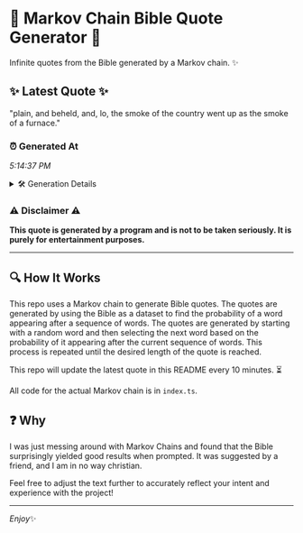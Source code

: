 # 📖 Markov Chain Bible Quote Generator 📖

Infinite quotes from the Bible generated by a Markov chain. ✨

## ✨ Latest Quote ✨
"plain, and beheld, and, lo, the smoke of the country went up as the smoke of a furnace."

### ⏰ Generated At
*5:14:37 PM*

<details>
    <summary>🛠️ Generation Details</summary>
    <p>
        <strong>🌱 Seed:</strong> plain,<br>
        <strong>🔄 Iterations:</strong> 17<br>
        <strong>📜 Context History:</strong><br>[ plain, ]: and<br>[ plain,, and ]: beheld,<br>[ plain,, and, beheld, ]: and,<br>[ plain,, and, beheld,, and, ]: lo,<br>[ plain,, and, beheld,, and,, lo, ]: the<br>[ plain,, and, beheld,, and,, lo,, the ]: smoke<br>[ and, beheld,, and,, lo,, the, smoke ]: of<br>[ beheld,, and,, lo,, the, smoke, of ]: the<br>[ and,, lo,, the, smoke, of, the ]: country<br>[ lo,, the, smoke, of, the, country ]: went<br>[ the, smoke, of, the, country, went ]: up<br>[ smoke, of, the, country, went, up ]: as<br>[ of, the, country, went, up, as ]: the<br>[ the, country, went, up, as, the ]: smoke<br>[ country, went, up, as, the, smoke ]: of<br>[ went, up, as, the, smoke, of ]: a<br>[ up, as, the, smoke, of, a ]: furnace.<br>
    </p>
</details>

### ⚠️ Disclaimer ⚠️
**This quote is generated by a program and is not to be taken seriously. It is purely for entertainment purposes.**

---

## 🔍 How It Works

This repo uses a Markov chain to generate Bible quotes. The quotes are generated by using the Bible as a dataset to find the probability of a word appearing after a sequence of words. The quotes are generated by starting with a random word and then selecting the next word based on the probability of it appearing after the current sequence of words. This process is repeated until the desired length of the quote is reached.

This repo will update the latest quote in this README every 10 minutes. ⏳

All code for the actual Markov chain is in `index.ts`.

## ❓ Why

I was just messing around with Markov Chains and found that the Bible surprisingly yielded good results when prompted. 
It was suggested by a friend, and I am in no way christian.

Feel free to adjust the text further to accurately reflect your intent and experience with the project!

---

*Enjoy*✨
